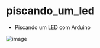 # piscando_um_led

- Piscando um LED com Arduino


![image](https://github.com/jorgeluige/piscando_um_led/assets/37905961/f66d99e3-feb0-4fbb-ab03-66e2543dbfcd)

